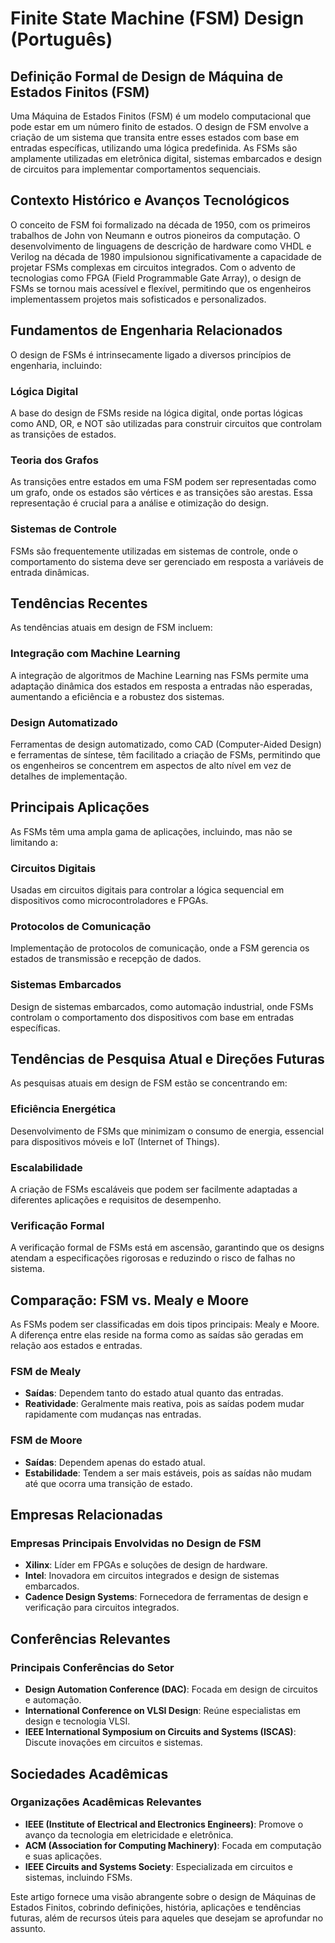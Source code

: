 # Finite State Machine (FSM) Design (Português)

## Definição Formal de Design de Máquina de Estados Finitos (FSM)

Uma Máquina de Estados Finitos (FSM) é um modelo computacional que pode estar em um número finito de estados. O design de FSM envolve a criação de um sistema que transita entre esses estados com base em entradas específicas, utilizando uma lógica predefinida. As FSMs são amplamente utilizadas em eletrônica digital, sistemas embarcados e design de circuitos para implementar comportamentos sequenciais.

## Contexto Histórico e Avanços Tecnológicos

O conceito de FSM foi formalizado na década de 1950, com os primeiros trabalhos de John von Neumann e outros pioneiros da computação. O desenvolvimento de linguagens de descrição de hardware como VHDL e Verilog na década de 1980 impulsionou significativamente a capacidade de projetar FSMs complexas em circuitos integrados. Com o advento de tecnologias como FPGA (Field Programmable Gate Array), o design de FSMs se tornou mais acessível e flexível, permitindo que os engenheiros implementassem projetos mais sofisticados e personalizados.

## Fundamentos de Engenharia Relacionados

O design de FSMs é intrinsecamente ligado a diversos princípios de engenharia, incluindo:

### Lógica Digital

A base do design de FSMs reside na lógica digital, onde portas lógicas como AND, OR, e NOT são utilizadas para construir circuitos que controlam as transições de estados.

### Teoria dos Grafos

As transições entre estados em uma FSM podem ser representadas como um grafo, onde os estados são vértices e as transições são arestas. Essa representação é crucial para a análise e otimização do design.

### Sistemas de Controle

FSMs são frequentemente utilizadas em sistemas de controle, onde o comportamento do sistema deve ser gerenciado em resposta a variáveis de entrada dinâmicas.

## Tendências Recentes

As tendências atuais em design de FSM incluem:

### Integração com Machine Learning

A integração de algoritmos de Machine Learning nas FSMs permite uma adaptação dinâmica dos estados em resposta a entradas não esperadas, aumentando a eficiência e a robustez dos sistemas.

### Design Automatizado

Ferramentas de design automatizado, como CAD (Computer-Aided Design) e ferramentas de síntese, têm facilitado a criação de FSMs, permitindo que os engenheiros se concentrem em aspectos de alto nível em vez de detalhes de implementação.

## Principais Aplicações

As FSMs têm uma ampla gama de aplicações, incluindo, mas não se limitando a:

### Circuitos Digitais

Usadas em circuitos digitais para controlar a lógica sequencial em dispositivos como microcontroladores e FPGAs.

### Protocolos de Comunicação

Implementação de protocolos de comunicação, onde a FSM gerencia os estados de transmissão e recepção de dados.

### Sistemas Embarcados

Design de sistemas embarcados, como automação industrial, onde FSMs controlam o comportamento dos dispositivos com base em entradas específicas.

## Tendências de Pesquisa Atual e Direções Futuras

As pesquisas atuais em design de FSM estão se concentrando em:

### Eficiência Energética

Desenvolvimento de FSMs que minimizam o consumo de energia, essencial para dispositivos móveis e IoT (Internet of Things).

### Escalabilidade

A criação de FSMs escaláveis que podem ser facilmente adaptadas a diferentes aplicações e requisitos de desempenho.

### Verificação Formal

A verificação formal de FSMs está em ascensão, garantindo que os designs atendam a especificações rigorosas e reduzindo o risco de falhas no sistema.

## Comparação: FSM vs. Mealy e Moore

As FSMs podem ser classificadas em dois tipos principais: Mealy e Moore. A diferença entre elas reside na forma como as saídas são geradas em relação aos estados e entradas.

### FSM de Mealy

- **Saídas**: Dependem tanto do estado atual quanto das entradas.
- **Reatividade**: Geralmente mais reativa, pois as saídas podem mudar rapidamente com mudanças nas entradas.

### FSM de Moore

- **Saídas**: Dependem apenas do estado atual.
- **Estabilidade**: Tendem a ser mais estáveis, pois as saídas não mudam até que ocorra uma transição de estado.

## Empresas Relacionadas

### Empresas Principais Envolvidas no Design de FSM

- **Xilinx**: Líder em FPGAs e soluções de design de hardware.
- **Intel**: Inovadora em circuitos integrados e design de sistemas embarcados.
- **Cadence Design Systems**: Fornecedora de ferramentas de design e verificação para circuitos integrados.

## Conferências Relevantes

### Principais Conferências do Setor

- **Design Automation Conference (DAC)**: Focada em design de circuitos e automação.
- **International Conference on VLSI Design**: Reúne especialistas em design e tecnologia VLSI.
- **IEEE International Symposium on Circuits and Systems (ISCAS)**: Discute inovações em circuitos e sistemas.

## Sociedades Acadêmicas

### Organizações Acadêmicas Relevantes

- **IEEE (Institute of Electrical and Electronics Engineers)**: Promove o avanço da tecnologia em eletricidade e eletrônica.
- **ACM (Association for Computing Machinery)**: Focada em computação e suas aplicações.
- **IEEE Circuits and Systems Society**: Especializada em circuitos e sistemas, incluindo FSMs.

Este artigo fornece uma visão abrangente sobre o design de Máquinas de Estados Finitos, cobrindo definições, história, aplicações e tendências futuras, além de recursos úteis para aqueles que desejam se aprofundar no assunto.